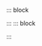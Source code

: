 <split even  gap="4" class="small-text no-wrap left-block">

::: block

::: 
::: block
 
:::

</split>